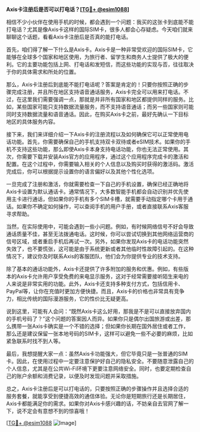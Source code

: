 **Axis卡注册后是否可以打电话？[[TG💪+ @esim1088](https://t.me/s/esim1088)]**

相信不少小伙伴在使用手机的时候，都会遇到一个问题：我买的这张卡到底能不能打电话？尤其是像Axis卡这样的国际SIM卡，很多人都会心存疑虑。今天咱们就来聊聊这个话题，看看Axis卡注册后是否真的能打电话。

首先，咱们得了解一下什么是Axis卡。Axis卡是一种非常受欢迎的国际SIM卡，它能够在全球多个国家和地区使用，为旅行者、留学生和商务人士提供了极大的便利。它的主要功能包括上网、打电话和发短信，而这些功能的实现与否，往往取决于你的具体需求和所处的位置。

那么，Axis卡注册后到底能不能打电话呢？答案是肯定的！只要你按照正确的步骤完成注册，并且所在地区支持语音通话服务，Axis卡完全可以用来打电话。不过，在这里我们需要强调一点，那就是并非所有国家和地区都提供同样的服务。比如，某些国家可能只支持数据流量服务，而不支持语音通话；而另一些国家则可能同时支持数据流量和语音通话。因此，在购买Axis卡之前，最好先确认一下目标地区的具体服务内容。

接下来，我们来详细介绍一下Axis卡的注册流程以及如何确保它可以正常使用电话功能。首先，你需要确保自己的手机支持双卡双待或者eSIM技术。如果你的手机不支持这些功能，那么即使Axis卡本身支持电话功能，你也无法正常使用。其次，你需要下载并安装Axis官方的应用程序，通过这个应用程序完成卡的激活和配置。在这个过程中，你需要输入相关的个人信息以及购买时获得的激活码。激活完成后，你可以根据提示设置你的语言偏好以及其他个性化选项。

一旦完成了注册和激活，你就需要检查一下自己的手机设置，确保已经正确地将Axis卡设置为默认通话卡。通常情况下，大多数智能手机都会自动识别并优先使用主卡进行通话，但如果你的手机有多个SIM卡槽，就需要手动指定哪个卡用于通话。如果你不确定如何操作，可以查阅手机的用户手册，或者直接联系Axis客服寻求帮助。

当然，在实际使用中，可能会遇到一些小问题。例如，有时候网络信号不好会导致通话质量不佳，甚至无法拨通电话。这时候，你可以尝试切换到其他网络运营商的信号区域，或者重启手机后再试一次。另外，如果你发现Axis卡的电话功能突然失效了，也不要慌张，这可能是由于系统更新或者其他临时性故障引起的。在这种情况下，建议你及时联系Axis的客服团队，他们会为你提供专业的技术支持。

除了基本的通话功能外，Axis卡还提供了许多附加的服务和优惠。例如，有些版本的Axis卡允许用户享受免费的来电显示服务，这对于经常需要接听陌生来电的人来说是非常实用的功能。此外，Axis卡还支持多种支付方式，包括信用卡、PayPal等，让你在充值时更加方便快捷。而且，Axis卡的价格也非常具有竞争力，相比传统的国际漫游服务，它的性价比无疑更高。

说到这里，可能有人会问：“既然Axis卡这么好用，那我是不是可以直接放弃国内的手机号码了？”这个问题的答案因人而异。如果你只是偶尔出国旅游或出差，那么携带一张Axis卡确实是一个不错的选择；但如果你长期在国外居住或者工作，那么还是建议保留一张本地号码的SIM卡，这样可以避免一些不必要的麻烦，比如紧急联系时找不到人等。

最后，我想提醒大家一点：虽然Axis卡功能强大，但它毕竟只是一张普通的SIM卡。因此，在使用过程中一定要注意保护好自己的隐私安全。不要随意泄露自己的个人信息，尤其是在公共Wi-Fi环境下更要注意网络安全。同时，也要定期检查自己的账户余额和消费记录，以便及时发现问题并采取措施。

总之，Axis卡注册后是可以打电话的，只要按照正确的步骤操作并且选择合适的服务套餐，就能享受到便捷高效的通信体验。无论你是短期旅行还是长期居住，Axis卡都能满足你的需求。如果你对Axis卡感兴趣的话，不妨亲自去官网了解一下，说不定会有意想不到的惊喜哦！

[[TG💪+ @esim1088](https://t.me/s/esim1088) ![Image](https://i.postimg.cc/4NQfJmqS/Snipaste-2025-05-13-00-14-12.png)]